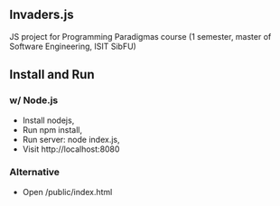 ## Invaders.js
JS project for Programming Paradigmas course (1 semester, master of Software Engineering, ISIT SibFU)

## Install and Run
### w/ Node.js
* Install nodejs,
* Run npm install,
* Run server: node index.js,
* Visit http://localhost:8080

### Alternative
* Open /public/index.html
